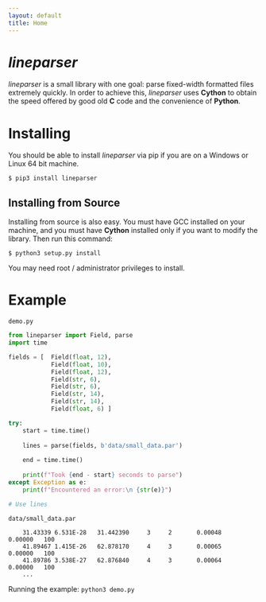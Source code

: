 ```yaml
---
layout: default
title: Home
---
```

# *lineparser*
*lineparser* is a small library with one goal: parse fixed-width formatted files extremely quickly.
In order to achieve this, *lineparser* uses **Cython** to obtain the speed offered by good old
**C** code and the convenience of **Python**.

# Installing
You should be able to install *lineparser* via pip if you are on a Windows or Linux 64 bit machine.

```
$ pip3 install lineparser
```

## Installing from Source
Installing from source is also easy. You must have GCC installed on your machine, and you must have
**Cython** installed only if you want to modify the library. Then run this command:

```
$ python3 setup.py install
```

You may need root / administrator privileges to install.

# Example

`demo.py`
```python
from lineparser import Field, parse
import time

fields = [  Field(float, 12),
            Field(float, 10), 
            Field(float, 12), 
            Field(str, 6),
            Field(str, 6),
            Field(str, 14),
            Field(str, 14),
            Field(float, 6) ]

try:
    start = time.time()
    
    lines = parse(fields, b'data/small_data.par')
    
    end = time.time()
    
    print(f"Took {end - start} seconds to parse")
except Exception as e:
    print(f"Encountered an error:\n {str(e)}")

# Use lines

```

`data/small_data.par`
```
    31.43339 6.531E-28   31.442390     3     2       0.00048       0.00000   100
    41.89467 1.415E-26   62.878170     4     3       0.00065       0.00000   100
    41.89786 3.538E-27   62.876840     4     3       0.00064       0.00000   100
    ...
```

Running the example: `python3 demo.py`